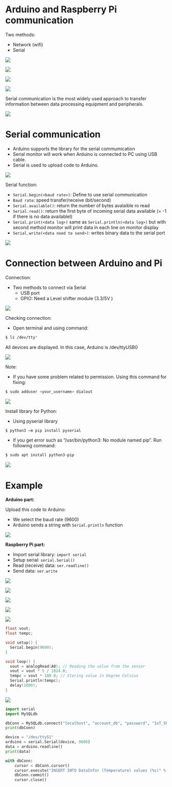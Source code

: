 # Arduino and Raspberry Pi communication

Two methods:

* Network (wifi)
* Serial

![](/img/Picture1.png)

![](/img/Picture2.png)

![](/img/Picture3.png)

![](/img/Picture4.png)


Serial communication is the most widely used approach to transfer information between data processing equipment and peripherals.

![](/img/Picture5.png)

# Serial communication

* Arduino supports the library for the serial commumication
* Serial monitor will work when Arduino is connected to PC using USB cable.
* Serial is used to upload code to Arduino.

![](/img/Picture6.png)

Serial function:
* `Serial.begin(<baud rate>)`: Define to use serial communication
* `Baud rate`: speed transfer/receive (bit/second)
* `Serial.available()`: return the number of bytes avalaible ro read
* `Serial.read()`: return the first byte of incoming serial data available (= -1 if there is no data availablel)
* `Serial.print(<data log>)` same as `Serial.println(<data log>)` but with second method monitor will print data in each line on monitor display
* `Serial.write(<data need to send>)`: writes binary data to the serial port

![](/img/2023-03-04-23-16-15.png)

# Connection between Arduino and Pi

Connection:
* Two methods to connect via Serial
    * USB port
    * GPIO: Need a Level shifter module (3.3/5V )

![](/img/2023-03-04-23-17-16.png)

Checking connection:
* Open terminal and using command:

```bash
$ ls /dev/tty*
```

All devices are displayed. In this case, Arduino is /dev/ttyUSB0

![](/img/2023-03-04-23-18-44.png)

Note:
* If you have some problem related to permission. Using this command for fixing:

```bash
$ sudo adduser <your_username> dialout
```

![](/img/2023-03-04-23-19-49.png)

Install library for Python:
* Using pyserial library

```bash
$ python3 –m pip install pyserial
```

* If you get error such as “/usr/bin/python3: No module named pip”. Run following command:

```bash
$ sudo apt install python3-pip
```

![](/img/2023-03-04-23-21-19.png)

# Example

**Arduino part:**

Upload this code to Arduino:
* We select the baud rate (9600)
* Arduino sends a string with `Serial.println` function

![](/img/2023-03-04-23-22-31.png)

**Raspberry Pi part:**
* Import serial library: `import serial`
* Setup serial: `serial.Serial()`
* Read (receive) data: `ser.readline()`
* Send data: `ser.write`

![](/img/2023-03-04-23-23-29.png)

![](/img/2023-03-04-23-23-51.png)

![](/img/2023-03-04-23-24-08.png)

![](/img/2023-03-04-23-24-22.png)

![](/img/2023-03-04-23-25-02.png)

```cpp
float vout;
float tempc;

void setup() {
  Serial.begin(9600);
}

void loop() {
  vout = analogRead(A0); // Reading the value from the sensor
  vout = vout * 5 / 1024.0;
  tempc = vout * 100.0; // Storing value in Degree Celsius
  Serial.println(tempc);
  delay(1000);
}

```

![](/img/2023-03-04-23-26-09.png)

```python
import serial
import MySQLdb

dbConn = MySQLdb.connect("localhost", "account_db", "password", "IoT_SU") or die("Could not connect to the database")
print(dbConn)

device = "/dev/ttyS1"
arduino = serial.Serial(device, 9600)
data = arduino.readline()
print(data)

with dbConn:
    cursor = dbConn.cursor()
    cursor.execute("INSERT INTO DataInfor (Temperature) values (%s)" % (data))
    dbConn.commit()
    cursor.close()

```
